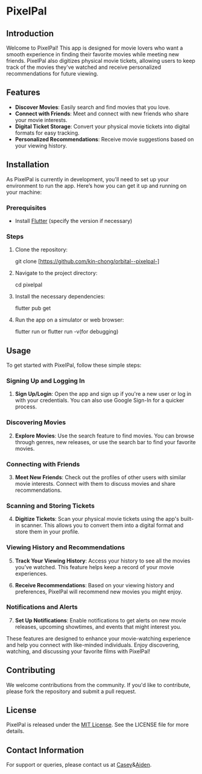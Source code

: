 # PixelPal

## Introduction
Welcome to PixelPal! This app is designed for movie lovers who want a smooth experience in finding their favorite movies while meeting new friends. PixelPal also digitizes physical movie tickets, allowing users to keep track of the movies they've watched and receive personalized recommendations for future viewing.

## Features
- **Discover Movies**: Easily search and find movies that you love.
- **Connect with Friends**: Meet and connect with new friends who share your movie interests.
- **Digital Ticket Storage**: Convert your physical movie tickets into digital formats for easy tracking.
- **Personalized Recommendations**: Receive movie suggestions based on your viewing history.

## Installation
As PixelPal is currently in development, you'll need to set up your environment to run the app. Here’s how you can get it up and running on your machine:

### Prerequisites
- Install [Flutter](https://flutter.dev/docs/get-started/install) (specify the version if necessary)

### Steps
1. Clone the repository:

    git clone [https://github.com/kin-chong/orbital--pixelpal-]

2. Navigate to the project directory:

    cd pixelpal

3. Install the necessary dependencies:

    flutter pub get

4. Run the app on a simulator or web browser:

    flutter run or flutter run -v(for debugging)

## Usage
To get started with PixelPal, follow these simple steps:

### Signing Up and Logging In
1. **Sign Up/Login**: Open the app and sign up if you're a new user or log in with your credentials. You can also use Google Sign-In for a quicker process.

### Discovering Movies
2. **Explore Movies**: Use the search feature to find movies. You can browse through genres, new releases, or use the search bar to find your favorite movies.

### Connecting with Friends
3. **Meet New Friends**: Check out the profiles of other users with similar movie interests. Connect with them to discuss movies and share recommendations.

### Scanning and Storing Tickets
4. **Digitize Tickets**: Scan your physical movie tickets using the app's built-in scanner. This allows you to convert them into a digital format and store them in your profile.

### Viewing History and Recommendations
5. **Track Your Viewing History**: Access your history to see all the movies you’ve watched. This feature helps keep a record of your movie experiences.

6. **Receive Recommendations**: Based on your viewing history and preferences, PixelPal will recommend new movies you might enjoy.

### Notifications and Alerts
7. **Set Up Notifications**: Enable notifications to get alerts on new movie releases, upcoming showtimes, and events that might interest you.

These features are designed to enhance your movie-watching experience and help you connect with like-minded individuals. Enjoy discovering, watching, and discussing your favorite films with PixelPal!


## Contributing
We welcome contributions from the community. If you'd like to contribute, please fork the repository and submit a pull request.

## License
PixelPal is released under the [MIT License](LICENSE.md). See the LICENSE file for more details.

## Contact Information
For support or queries, please contact us at [Casey](e1122625@u.nus.edu)&[Aiden](e1122634@u.nus.edu).
